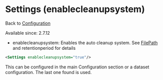 Settings (enablecleanupsystem)
===============

Back to [Configuration](./Configuration.md)

Available since: 2.7.12

- enablecleanupsystem: Enables the auto cleanup system. See [FilePath](./FilePath.md) and retentionperiod for details

```xml
<Settings enablecleanupsystem="true"/>
```

This can be configured in the main Configuration section or a dataset
configuration. The last one found is used.
